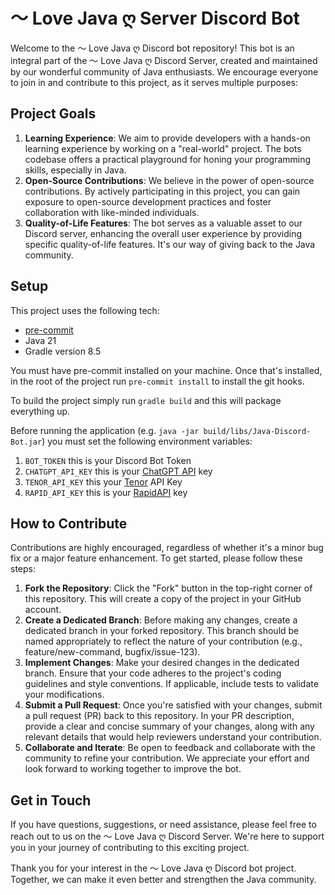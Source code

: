 # 〜 Love Java ღ Server Discord Bot
Welcome to the 〜 Love Java ღ Discord bot repository! This bot is an integral part of the 〜 Love Java ღ Discord Server,
created and maintained by our wonderful community of Java enthusiasts. We encourage everyone to join in and contribute to
this project, as it serves multiple purposes:

## Project Goals
1. **Learning Experience**: We aim to provide developers with a hands-on learning experience by working on a "real-world" project. The bots codebase offers a practical playground for honing your programming skills, especially in Java.
2. **Open-Source Contributions**: We believe in the power of open-source contributions. By actively participating in this project, you can gain exposure to open-source development practices and foster collaboration with like-minded individuals.
3. **Quality-of-Life Features**: The bot serves as a valuable asset to our Discord server, enhancing the overall user experience by providing specific quality-of-life features. It's our way of giving back to the Java community.

## Setup
This project uses the following tech:
* [pre-commit](https://pre-commit.com/)
* Java 21
* Gradle version 8.5

You must have pre-commit installed on your machine. Once that's installed, in the root of the project run `pre-commit install` to install the git hooks.

To build the project simply run `gradle build` and this will package everything up.

Before running the application (e.g. `java -jar build/libs/Java-Discord-Bot.jar`) you must set the following environment variables:

1. `BOT_TOKEN` this is your Discord Bot Token
2. `CHATGPT_API_KEY` this is your [ChatGPT API](https://platform.openai.com/api-keys) key
3. `TENOR_API_KEY` this your [Tenor](https://developers.google.com/tenor/guides/quickstart/) API Key
4. `RAPID_API_KEY` this is your [RapidAPI](https://rapidapi.com/) key

## How to Contribute
Contributions are highly encouraged, regardless of whether it's a minor bug fix or a major feature enhancement. To get started, please follow these steps:

1. **Fork the Repository**: Click the "Fork" button in the top-right corner of this repository. This will create a copy of the project in your GitHub account.
2. **Create a Dedicated Branch**: Before making any changes, create a dedicated branch in your forked repository. This branch should be named appropriately to reflect the nature of your contribution (e.g., feature/new-command, bugfix/issue-123).
3. **Implement Changes**: Make your desired changes in the dedicated branch. Ensure that your code adheres to the project's coding guidelines and style conventions. If applicable, include tests to validate your modifications.
4. **Submit a Pull Request**: Once you're satisfied with your changes, submit a pull request (PR) back to this repository. In your PR description, provide a clear and concise summary of your changes, along with any relevant details that would help reviewers understand your contribution.
5. **Collaborate and Iterate**: Be open to feedback and collaborate with the community to refine your contribution. We appreciate your effort and look forward to working together to improve the bot.

## Get in Touch
If you have questions, suggestions, or need assistance, please feel free to reach out to us on the 〜 Love Java ღ Discord Server. We're here to support you in your journey of contributing to this exciting project.

Thank you for your interest in the 〜 Love Java ღ Discord bot project. Together, we can make it even better and strengthen the Java community.
